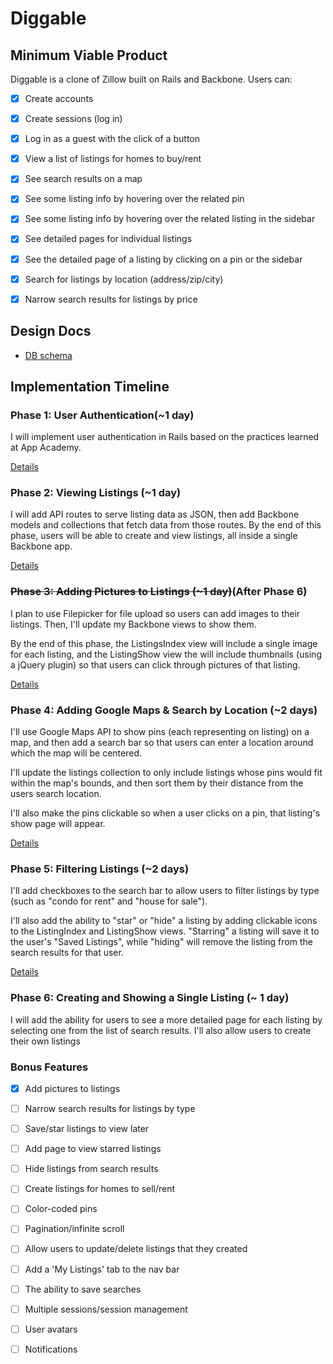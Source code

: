 # Diggable

<!-- [Heroku link][heroku] -->

<!-- [heroku]: http://flux-capacitr.herokuapp.com -->

## Minimum Viable Product
Diggable is a clone of Zillow built on Rails and Backbone. Users can:

- [x] Create accounts
- [x] Create sessions (log in)
- [x] Log in as a guest with the click of a button
- [x] View a list of listings for homes to buy/rent
- [x] See search results on a map
- [x] See some listing info by hovering over the related pin
- [x] See some listing info by hovering over the related listing in the sidebar
- [x] See detailed pages for individual listings
- [x] See the detailed page of a listing by clicking on a pin or the sidebar
- [x] Search for listings by location (address/zip/city)
- [x] Narrow search results for listings by price


## Design Docs
<!-- * [View Wireframes][views] -->
* [DB schema][schema]

<!-- [views]: ./docs/views.md -->


[schema]: ./docs/schema.md

## Implementation Timeline

### Phase 1: User Authentication(~1 day)
I will implement user authentication in Rails based on the practices learned at App Academy.

[Details][phase-one]

### Phase 2: Viewing Listings (~1 day)

I will add API routes to serve listing data as JSON, then add Backbone models and collections that fetch data from those routes.
By the end of this phase, users will be able to create and view listings, all inside a single Backbone app.

[Details][phase-two]

### ~~Phase 3: Adding Pictures to Listings (~1 day)~~(After Phase 6)

I plan to use Filepicker for file upload so users can add images to their listings. Then, I'll update my Backbone views to show them.

By the end of this phase, the ListingsIndex view will include a single image for each listing, and the ListingShow view the will include thumbnails (using a jQuery plugin) so that users can click through pictures of that listing.

[Details][phase-three]

### Phase 4: Adding Google Maps & Search by Location (~2 days)

I'll use Google Maps API to show pins (each representing on listing) on a map, and then add a search bar so that users can enter a location around which the map will be centered.

I'll update the listings collection to only include listings whose pins would fit within the map's bounds, and then sort them by their distance from the users search location.

I'll also make the pins clickable so when a user clicks on a pin, that listing's show page will appear.

[Details][phase-four]

### Phase 5: Filtering Listings (~2 days)
I'll add checkboxes to the search bar to allow users to filter listings by type (such as "condo for rent" and "house for sale").

I'll also add the ability to "star" or "hide" a listing by adding clickable icons to the ListingIndex and ListingShow views. "Starring" a listing will save it to the user's "Saved Listings", while "hiding" will remove the listing from the search results for that user.

[Details][phase-five]

### Phase 6: Creating and Showing a Single Listing (~ 1 day)
I will add the ability for users to see a more detailed page for each listing by selecting one from the list of search results.
I'll also allow users to create their own listings

### Bonus Features
- [x] Add pictures to listings
- [ ] Narrow search results for listings by type
- [ ] Save/star listings to view later
- [ ] Add page to view starred listings
- [ ] Hide listings from search results
- [ ] Create listings for homes to sell/rent
- [ ] Color-coded pins
- [ ] Pagination/infinite scroll
- [ ] Allow users to update/delete listings that they created
- [ ] Add a 'My Listings' tab to the nav bar
- [ ] The ability to save searches
- [ ] Multiple sessions/session management
- [ ] User avatars
- [ ] Notifications


[phase-one]: ./docs/phases/phase1.md
[phase-two]: ./docs/phases/phase2.md
[phase-three]: ./docs/phases/phase3.md
[phase-four]: ./docs/phases/phase4.md
[phase-five]: ./docs/phases/phase5.md
